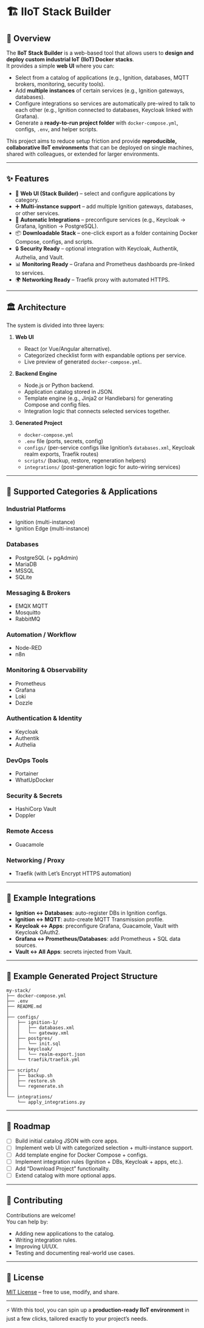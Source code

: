# 🏗️ IIoT Stack Builder

## 📌 Overview
The **IIoT Stack Builder** is a web-based tool that allows users to **design and deploy custom industrial IoT (IIoT) Docker stacks**.  
It provides a simple **web UI** where you can:

- Select from a catalog of applications (e.g., Ignition, databases, MQTT brokers, monitoring, security tools).  
- Add **multiple instances** of certain services (e.g., Ignition gateways, databases).  
- Configure integrations so services are automatically pre-wired to talk to each other (e.g., Ignition connected to databases, Keycloak linked with Grafana).  
- Generate a **ready-to-run project folder** with `docker-compose.yml`, configs, `.env`, and helper scripts.  

This project aims to reduce setup friction and provide **reproducible, collaborative IIoT environments** that can be deployed on single machines, shared with colleagues, or extended for larger environments.  

---

## ✨ Features
- 🔧 **Web UI (Stack Builder)** – select and configure applications by category.  
- ➕ **Multi-instance support** – add multiple Ignition gateways, databases, or other services.  
- 🔗 **Automatic Integrations** – preconfigure services (e.g., Keycloak → Grafana, Ignition → PostgreSQL).  
- 📦 **Downloadable Stack** – one-click export as a folder containing Docker Compose, configs, and scripts.  
- 🔒 **Security Ready** – optional integration with Keycloak, Authentik, Authelia, and Vault.  
- 📊 **Monitoring Ready** – Grafana and Prometheus dashboards pre-linked to services.  
- 🌍 **Networking Ready** – Traefik proxy with automated HTTPS.  

---

## 🏛️ Architecture
The system is divided into three layers:

1. **Web UI**  
   - React (or Vue/Angular alternative).  
   - Categorized checklist form with expandable options per service.  
   - Live preview of generated `docker-compose.yml`.  

2. **Backend Engine**  
   - Node.js or Python backend.  
   - Application catalog stored in JSON.  
   - Template engine (e.g., Jinja2 or Handlebars) for generating Compose and config files.  
   - Integration logic that connects selected services together.  

3. **Generated Project**  
   - `docker-compose.yml`  
   - `.env` file (ports, secrets, config)  
   - `configs/` (per-service configs like Ignition’s `databases.xml`, Keycloak realm exports, Traefik routes)  
   - `scripts/` (backup, restore, regeneration helpers)  
   - `integrations/` (post-generation logic for auto-wiring services)  

---

## 🧩 Supported Categories & Applications

### Industrial Platforms
- Ignition (multi-instance)
- Ignition Edge (multi-instance)

### Databases
- PostgreSQL (+ pgAdmin)
- MariaDB
- MSSQL
- SQLite

### Messaging & Brokers
- EMQX MQTT
- Mosquitto
- RabbitMQ

### Automation / Workflow
- Node-RED
- n8n

### Monitoring & Observability
- Prometheus
- Grafana
- Loki
- Dozzle

### Authentication & Identity
- Keycloak
- Authentik
- Authelia

### DevOps Tools
- Portainer
- WhatUpDocker

### Security & Secrets
- HashiCorp Vault
- Doppler

### Remote Access
- Guacamole

### Networking / Proxy
- Traefik (with Let’s Encrypt HTTPS automation)

---

## 🔗 Example Integrations
- **Ignition ↔ Databases**: auto-register DBs in Ignition configs.  
- **Ignition ↔ MQTT**: auto-create MQTT Transmission profile.  
- **Keycloak ↔ Apps**: preconfigure Grafana, Guacamole, Vault with Keycloak OAuth2.  
- **Grafana ↔ Prometheus/Databases**: add Prometheus + SQL data sources.  
- **Vault ↔ All Apps**: secrets injected from Vault.  

---

## 📂 Example Generated Project Structure
```
my-stack/
├── docker-compose.yml
├── .env
├── README.md
│
├── configs/
│   ├── ignition-1/
│   │   ├── databases.xml
│   │   └── gateway.xml
│   ├── postgres/
│   │   └── init.sql
│   ├── keycloak/
│   │   └── realm-export.json
│   └── traefik/traefik.yml
│
├── scripts/
│   ├── backup.sh
│   ├── restore.sh
│   └── regenerate.sh
│
└── integrations/
    └── apply_integrations.py
```

---

## 🚀 Roadmap
- [ ] Build initial catalog JSON with core apps.  
- [ ] Implement web UI with categorized selection + multi-instance support.  
- [ ] Add template engine for Docker Compose + configs.  
- [ ] Implement integration rules (Ignition + DBs, Keycloak + apps, etc.).  
- [ ] Add “Download Project” functionality.  
- [ ] Extend catalog with more optional apps.  

---

## 🤝 Contributing
Contributions are welcome!  
You can help by:  
- Adding new applications to the catalog.  
- Writing integration rules.  
- Improving UI/UX.  
- Testing and documenting real-world use cases.  

---

## 📜 License
[MIT License](LICENSE) – free to use, modify, and share.  

---

⚡ With this tool, you can spin up a **production-ready IIoT environment** in just a few clicks, tailored exactly to your project’s needs.  
